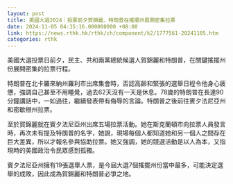 ```yaml
---
layout: post
title: 美國大選2024｜投票前夕賀錦麗、特朗普在搖擺州展開密集拉票
date: 2024-11-05 04:35:16.000000000 +08:00
link: https://news.rthk.hk/rthk/ch/component/k2/1777561-20241105.htm
categories: rthk
---
```


美國大選投票日前夕，民主、共和兩黨總統候選人賀錦麗和特朗普，在關鍵搖擺州份展開密集的拉票行程。

特朗普在北卡羅來納州羅利市出席集會時，否認高齡和緊張的選舉日程令他身心疲憊，強調自己甚至不用睡覺，過去62天沒有一天是休息。78歲的特朗普在長達90分鐘講話中，一如過往，繼續發表帶有侮辱的言論。特朗普之後前往賓夕法尼亞州和密歇根州拉票。

至於賀錦麗就在賓夕法尼亞州出席五場拉票活動。她在斯克蘭頓市向拉票人員發言時，再次未有提及特朗普的名字，她說，現場每個人都知道她和另一個人之間存在巨大差異，所以才報名參與協助拉票。她又強調，她的競選活動是以人為本，又指現時的美國政治令民眾感到孤獨。

賓夕法尼亞州擁有19張選舉人票，是今屆大選7個搖擺州份當中最多，可能決定選舉的成敗，因此成為賀錦麗和特朗普必爭之地。
